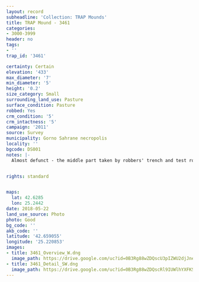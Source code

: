 ```yaml
---
layout: record
subheadline: 'Collection: TRAP Mounds'
title: TRAP Mound - 3461
categories:
- 3000-3999
header: no
tags:
- ''
trap_id: '3461'

certainty: Certain
elevation: '433'
max_diameter: '7'
min_diameter: '5'
height: '0.2'
size_category: Small
surrounding_land_use: Pasture
surface_condition: Pasture
robbed: Yes
crm_condition: '5'
crm_intactness: '5'
campaign: '2011'
source: Survey
municipality: Gorno Sahrane necropolis
locality: ''
bgcode: DS001
notes: |-
  Almost defunct - the middle part taken by robbers' trench and test robbers' trench's around the mound.


rights: standard


maps:
  lat: 42.6285
  lon: 25.2442
date: 2018-05-22
land_use_source: Photo
photo: Good
bg_code: ''
akb_code: ''
latitude: '42.659055'
longitude: '25.220853'
images:
- title: 3461_Overview_W.dng
  image_path: https://drive.google.com/uc?id=0B3Rg88wZDQscU3pIZWU2djJneWc
- title: 3461_Detail_SW.dng
  image_path: https://drive.google.com/uc?id=0B3Rg88wZDQscRl9IUWlhYXFKSjA
---
```

